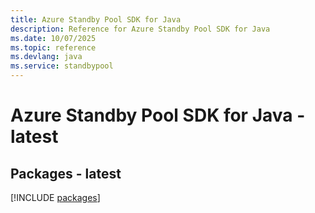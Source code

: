 ```yaml
---
title: Azure Standby Pool SDK for Java
description: Reference for Azure Standby Pool SDK for Java
ms.date: 10/07/2025
ms.topic: reference
ms.devlang: java
ms.service: standbypool
---
```

# Azure Standby Pool SDK for Java - latest
## Packages - latest
[!INCLUDE [packages](standby-pool-index.md)]